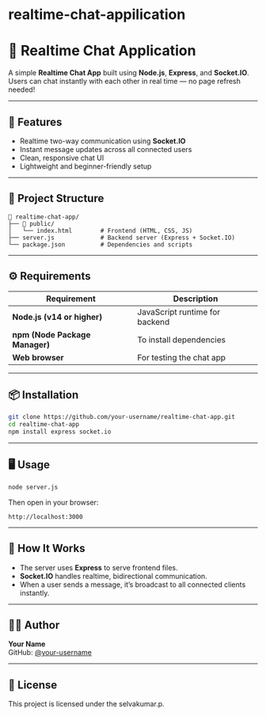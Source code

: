 # realtime-chat-appilication
# 💬 Realtime Chat Application

A simple **Realtime Chat App** built using **Node.js**, **Express**, and **Socket.IO**.  
Users can chat instantly with each other in real time — no page refresh needed!

---

## 🚀 Features

- Realtime two-way communication using **Socket.IO**
- Instant message updates across all connected users
- Clean, responsive chat UI
- Lightweight and beginner-friendly setup

---

## 🧩 Project Structure

```
📁 realtime-chat-app/
├── 📁 public/
│   └── index.html        # Frontend (HTML, CSS, JS)
├── server.js             # Backend server (Express + Socket.IO)
└── package.json          # Dependencies and scripts
```

---

## ⚙️ Requirements

| Requirement | Description |
|--------------|-------------|
| **Node.js (v14 or higher)** | JavaScript runtime for backend |
| **npm (Node Package Manager)** | To install dependencies |
| **Web browser** | For testing the chat app |

---

## 📦 Installation

```bash
git clone https://github.com/your-username/realtime-chat-app.git
cd realtime-chat-app
npm install express socket.io
```

---

## 🖥️ Usage

```bash
node server.js
```

Then open in your browser:
```
http://localhost:3000
```

---

## 🧠 How It Works

- The server uses **Express** to serve frontend files.
- **Socket.IO** handles realtime, bidirectional communication.
- When a user sends a message, it’s broadcast to all connected clients instantly.

---

## 🧑‍💻 Author

**Your Name**  
GitHub: [@your-username](https://github.com/your-username)

---

## 📜 License

This project is licensed under the selvakumar.p.
